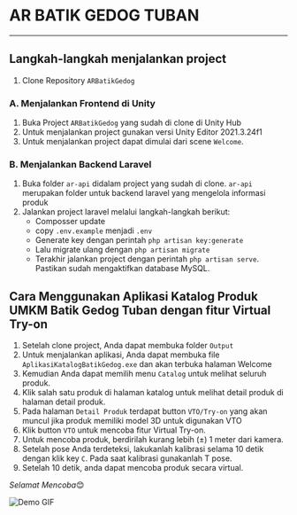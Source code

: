 # AR BATIK GEDOG TUBAN

---

## Langkah-langkah menjalankan project

1. Clone Repository `ARBatikGedog`

### A. Menjalankan Frontend di Unity

1. Buka Project `ARBatikGedog` yang sudah di clone di Unity Hub
2. Untuk menjalankan project gunakan versi Unity Editor 2021.3.24f1
3. Untuk menjalankan project dapat dimulai dari scene `Welcome`.

### B. Menjalankan Backend Laravel

1. Buka folder `ar-api` didalam project yang sudah di clone. `ar-api` merupakan folder untuk backend laravel yang mengelola informasi produk
2. Jalankan project laravel melalui langkah-langkah berikut: 
     - Composser update 
     - copy `.env.example` menjadi `.env`
     - Generate key dengan perintah `php artisan key:generate` 
     - Lalu migrate ulang dengan `php artisan migrate` 
     - Terakhir jalankan project dengan perintah `php artisan serve`. Pastikan sudah mengaktifkan database MySQL.

## Cara Menggunakan Aplikasi Katalog Produk UMKM Batik Gedog Tuban dengan fitur Virtual Try-on

1. Setelah clone project, Anda dapat membuka folder `Output`
2. Untuk menjalankan aplikasi, Anda dapat membuka file `AplikasiKatalogBatikGedog.exe` dan akan terbuka halaman Welcome
3. Kemudian Anda dapat memilih menu `Catalog` untuk melihat seluruh produk.
4. Klik salah satu produk di halaman katalog untuk melihat detail produk di halaman detail produk.
5. Pada halaman `Detail Produk` terdapat button `VTO/Try-on` yang akan muncul jika produk memiliki model 3D untuk digunakan VTO
6. Klik button `VTO` untuk mencoba fitur Virtual Try-on.
7. Untuk mencoba produk, berdirilah kurang lebih (±) 1 meter dari kamera.
8. Setelah pose Anda terdeteksi, lakukanlah kalibrasi selama 10 detik dengan klik key `C`. Pada saat kalibrasi gunakanlah T pose.
9. Setelah 10 detik, anda dapat mencoba produk secara virtual.

*Selamat Mencoba*😊 

![Demo GIF](https://media1.giphy.com/media/v1.Y2lkPTc5MGI3NjExaHF2cnd0dXQwbWppY29xbXR6a3loeXhzdWJ5MXgyYTd5Z3p1bzBmcCZlcD12MV9pbnRlcm5hbF9naWZfYnlfaWQmY3Q9Zw/11sBLVxNs7v6WA/giphy.gif)

